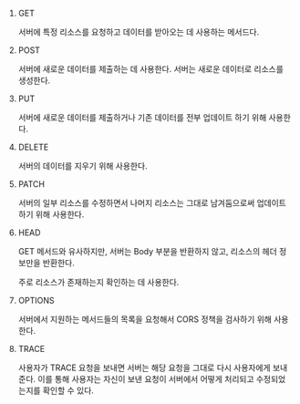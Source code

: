 1. GET

   서버에 특정 리소스를 요청하고 데이터를 받아오는 데 사용하는 메서드다.

2. POST

   서버에 새로운 데이터를 제출하는 데 사용한다. 서버는 새로운 데이터로 리소스를 생성한다.

3. PUT

   서버에 새로운 데이터를 제출하거나 기존 데이터를 전부 업데이트 하기 위해 사용한다.

4. DELETE

   서버의 데이터를 지우기 위해 사용한다.

5. PATCH

   서버의 일부 리소스를 수정하면서 나머지 리소스는 그대로 남겨둠으로써 업데이트 하기 위해 사용한다.

6. HEAD

   GET 메서드와 유사하지만, 서버는 Body 부분을 반환하지 않고, 리소스의 헤더 정보만을 반환한다.

   주로 리소스가 존재하는지 확인하는 데 사용한다.

7. OPTIONS

   서버에서 지원하는 메서드들의 목록을 요청해서 CORS 정책을 검사하기 위해 사용한다.

8. TRACE

   사용자가 TRACE 요청을 보내면 서버는 해당 요청을 그대로 다시 사용자에게 보내준다. 이를 통해 사용자는 자신이 보낸 요청이 서버에서 어떻게 처리되고 수정되었는지를 확인할 수 있다.
